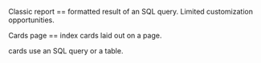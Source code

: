 Classic report == formatted result of an SQL query. Limited customization opportunities.

Cards page == index cards laid out on a page.

cards use an SQL query or a table.
